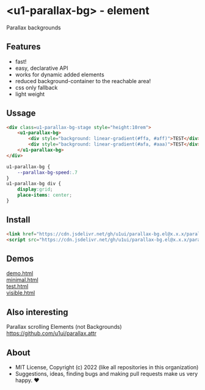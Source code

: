 # &lt;u1-parallax-bg&gt; - element
Parallax backgrounds

## Features

- fast!
- easy, declarative API
- works for dynamic added elements
- reduced background-container to the reachable area!
- css only fallback
- light weight

## Ussage

```html
<div class=u1-parallax-bg-stage style="height:10rem">
    <u1-parallax-bg>
        <div style="background: linear-gradient(#ffa, #aff)">TEST</div>
        <div style="background: linear-gradient(#afa, #aaa)">TEST</div>
    </u1-parallax-bg>
</div>
```

```css
u1-parallax-bg {
    --parallax-bg-speed:.7
}
u1-parallax-bg div {
    display:grid;
    place-items: center;
}
```

## Install

```html
<link href="https://cdn.jsdelivr.net/gh/u1ui/parallax-bg.el@x.x.x/parallax-bg.min.css" rel=stylesheet>
<script src="https://cdn.jsdelivr.net/gh/u1ui/parallax-bg.el@x.x.x/parallax-bg.min.js" type=module>
```

## Demos

[demo.html](http://gcdn.li/u1ui/parallax-bg.el@main/tests/demo.html)  
[minimal.html](http://gcdn.li/u1ui/parallax-bg.el@main/tests/minimal.html)  
[test.html](http://gcdn.li/u1ui/parallax-bg.el@main/tests/test.html)  
[visible.html](http://gcdn.li/u1ui/parallax-bg.el@main/tests/visible.html)  

## Also interesting

Parallax scrolling Elements (not Backgrounds)
https://github.com/u1ui/parallax.attr

## About

- MIT License, Copyright (c) 2022 <u1> (like all repositories in this organization) <br>
- Suggestions, ideas, finding bugs and making pull requests make us very happy. ♥

